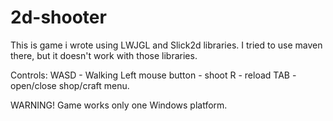 # 2d-shooter
This is game i wrote using LWJGL and Slick2d libraries. I tried to use maven there, but it doesn't work with those libraries.

Controls:
WASD - Walking
Left mouse button - shoot
R - reload
TAB - open/close shop/craft menu.

WARNING! Game works only one Windows platform.

